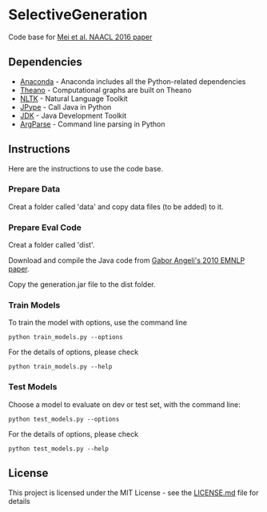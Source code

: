 # SelectiveGeneration
Code base for [Mei et al. NAACL 2016 paper](https://arxiv.org/abs/1509.00838/)

## Dependencies
* [Anaconda](https://www.continuum.io/) - Anaconda includes all the Python-related dependencies
* [Theano](http://deeplearning.net/software/theano/) - Computational graphs are built on Theano
* [NLTK](http://www.nltk.org/) - Natural Language Toolkit
* [JPype](http://jpype.sourceforge.net/) - Call Java in Python
* [JDK](http://www.oracle.com/technetwork/java/javase/downloads) - Java Development Toolkit
* [ArgParse](https://docs.python.org/2/howto/argparse.html) - Command line parsing in Python

## Instructions
Here are the instructions to use the code base.

### Prepare Data
Creat a folder called 'data' and copy data files (to be added) to it. 

### Prepare Eval Code
Creat a folder called 'dist'. 

Download and compile the Java code from [Gabor Angeli's 2010 EMNLP paper](http://cs.stanford.edu/~angeli/). 

Copy the generation.jar file to the dist folder.

### Train Models
To train the model with options, use the command line 
```
python train_models.py --options
```
For the details of options, please check
```
python train_models.py --help
```

### Test Models
Choose a model to evaluate on dev or test set, with the command line:
```
python test_models.py --options
```
For the details of options, please check
```
python test_models.py --help
```

## License

This project is licensed under the MIT License - see the [LICENSE.md](LICENSE.md) file for details

